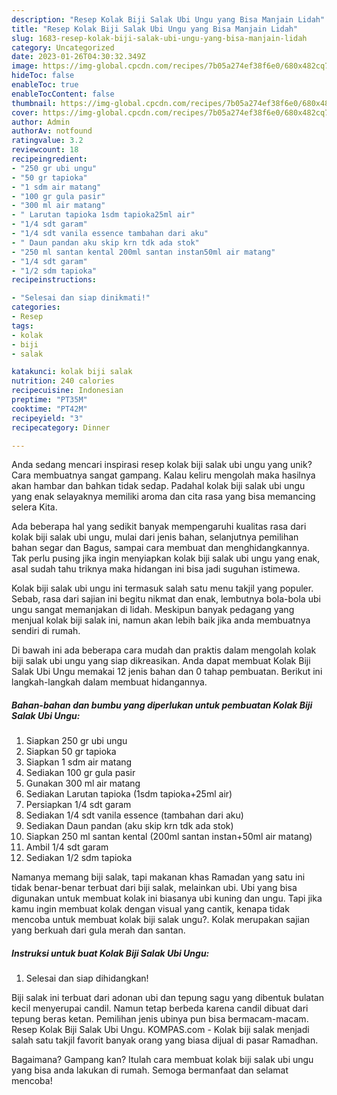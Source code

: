 ```yaml
---
description: "Resep Kolak Biji Salak Ubi Ungu yang Bisa Manjain Lidah"
title: "Resep Kolak Biji Salak Ubi Ungu yang Bisa Manjain Lidah"
slug: 1683-resep-kolak-biji-salak-ubi-ungu-yang-bisa-manjain-lidah
category: Uncategorized
date: 2023-01-26T04:30:32.349Z
image: https://img-global.cpcdn.com/recipes/7b05a274ef38f6e0/680x482cq70/kolak-biji-salak-ubi-ungu-foto-resep-utama.jpg
hideToc: false
enableToc: true
enableTocContent: false
thumbnail: https://img-global.cpcdn.com/recipes/7b05a274ef38f6e0/680x482cq70/kolak-biji-salak-ubi-ungu-foto-resep-utama.jpg
cover: https://img-global.cpcdn.com/recipes/7b05a274ef38f6e0/680x482cq70/kolak-biji-salak-ubi-ungu-foto-resep-utama.jpg
author: Admin
authorAv: notfound
ratingvalue: 3.2
reviewcount: 18
recipeingredient:
- "250 gr ubi ungu"
- "50 gr tapioka"
- "1 sdm air matang"
- "100 gr gula pasir"
- "300 ml air matang"
- " Larutan tapioka 1sdm tapioka25ml air"
- "1/4 sdt garam"
- "1/4 sdt vanila essence tambahan dari aku"
- " Daun pandan aku skip krn tdk ada stok"
- "250 ml santan kental 200ml santan instan50ml air matang"
- "1/4 sdt garam"
- "1/2 sdm tapioka"
recipeinstructions:

- "Selesai dan siap dinikmati!"
categories:
- Resep
tags:
- kolak
- biji
- salak

katakunci: kolak biji salak 
nutrition: 240 calories
recipecuisine: Indonesian
preptime: "PT35M"
cooktime: "PT42M"
recipeyield: "3"
recipecategory: Dinner

---
```





Anda sedang mencari inspirasi resep kolak biji salak ubi ungu yang unik? Cara membuatnya sangat gampang. Kalau keliru mengolah maka hasilnya akan hambar dan bahkan tidak sedap. Padahal kolak biji salak ubi ungu yang enak selayaknya memiliki aroma dan cita rasa yang bisa memancing selera Kita.





Ada beberapa hal yang sedikit banyak mempengaruhi kualitas rasa dari kolak biji salak ubi ungu, mulai dari jenis bahan, selanjutnya pemilihan bahan segar dan Bagus, sampai cara membuat dan menghidangkannya. Tak perlu pusing jika ingin menyiapkan kolak biji salak ubi ungu yang enak,      asal sudah tahu triknya maka hidangan ini bisa jadi suguhan istimewa.














Kolak biji salak ubi ungu ini termasuk salah satu menu takjil yang populer. Sebab, rasa dari sajian ini begitu nikmat dan enak, lembutnya bola-bola ubi ungu sangat memanjakan di lidah. Meskipun banyak pedagang yang menjual kolak biji salak ini, namun akan lebih baik jika anda membuatnya sendiri di rumah.






Di bawah ini ada beberapa cara mudah dan praktis dalam mengolah kolak biji salak ubi ungu yang siap dikreasikan. Anda dapat membuat Kolak Biji Salak Ubi Ungu memakai 12 jenis bahan dan 0 tahap pembuatan. Berikut ini langkah-langkah dalam membuat hidangannya.

<!--inarticleads1-->

##### Bahan-bahan dan bumbu yang diperlukan untuk pembuatan Kolak Biji Salak Ubi Ungu:

1. Siapkan 250 gr ubi ungu
1. Siapkan 50 gr tapioka
1. Siapkan 1 sdm air matang
1. Sediakan 100 gr gula pasir
1. Gunakan 300 ml air matang
1. Sediakan  Larutan tapioka (1sdm tapioka+25ml air)
1. Persiapkan 1/4 sdt garam
1. Sediakan 1/4 sdt vanila essence (tambahan dari aku)
1. Sediakan  Daun pandan (aku skip krn tdk ada stok)
1. Siapkan 250 ml santan kental (200ml santan instan+50ml air matang)
1. Ambil 1/4 sdt garam
1. Sediakan 1/2 sdm tapioka


Namanya memang biji salak, tapi makanan khas Ramadan yang satu ini tidak benar-benar terbuat dari biji salak, melainkan ubi. Ubi yang bisa digunakan untuk membuat kolak ini biasanya ubi kuning dan ungu. Tapi jika kamu ingin membuat kolak dengan visual yang cantik, kenapa tidak mencoba untuk membuat kolak biji salak ungu?. Kolak merupakan sajian yang berkuah dari gula merah dan santan. 

<!--inarticleads2-->

##### Instruksi untuk buat Kolak Biji Salak Ubi Ungu:


1. Selesai dan siap dihidangkan!

Biji salak ini terbuat dari adonan ubi dan tepung sagu yang dibentuk bulatan kecil menyerupai candil. Namun tetap berbeda karena candil dibuat dari tepung beras ketan. Pemilihan jenis ubinya pun bisa bermacam-macam. Resep Kolak Biji Salak Ubi Ungu. KOMPAS.com - Kolak biji salak menjadi salah satu takjil favorit banyak orang yang biasa dijual di pasar Ramadhan. 

Bagaimana? Gampang kan? Itulah cara membuat kolak biji salak ubi ungu yang bisa anda lakukan di rumah. Semoga bermanfaat dan selamat mencoba!
